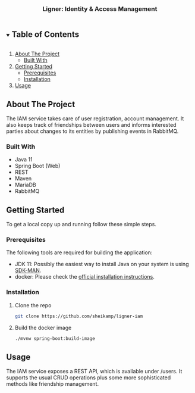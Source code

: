 
<h3 align="center">Ligner: Identity & Access Management</h3>

<!-- TABLE OF CONTENTS -->
<details open="open">
  <summary><h2 style="display: inline-block">Table of Contents</h2></summary>
  <ol>
    <li>
      <a href="#about-the-project">About The Project</a>
      <ul>
        <li><a href="#built-with">Built With</a></li>
      </ul>
    </li>
    <li>
      <a href="#getting-started">Getting Started</a>
      <ul>
        <li><a href="#prerequisites">Prerequisites</a></li>
        <li><a href="#installation">Installation</a></li>
      </ul>
    </li>
    <li><a href="#usage">Usage</a></li>
  </ol>
</details>



<!-- ABOUT THE PROJECT -->
## About The Project

The IAM service takes care of user registration, account management.
It also keeps track of friendships between users 
and informs interested parties about changes to its entities by publishing events in RabbitMQ.


### Built With

* Java 11
* Spring Boot (Web)
* REST
* Maven 
* MariaDB
* RabbitMQ



<!-- GETTING STARTED -->
## Getting Started

To get a local copy up and running follow these simple steps.

### Prerequisites

The following tools are required for building the application:
* JDK 11: Possibly the easiest way to install Java on your system is using [SDK-MAN](https://sdkman.io/usage).
* docker: Please check the [official installation instructions](https://docs.docker.com/get-docker/).

### Installation

1. Clone the repo
   ```sh
   git clone https://github.com/sheikamp/ligner-iam
   ```
2. Build the docker image
   ```sh
   ./mvnw spring-boot:build-image
   ```


<!-- USAGE EXAMPLES -->
## Usage

The IAM service exposes a REST API, which is available under /users.
It supports the usual CRUD operations plus some more sophisticated methods like friendship management.
